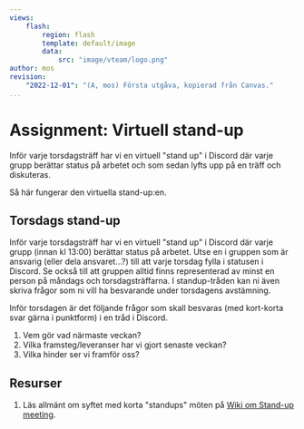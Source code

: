```yaml
---
views:
    flash:
        region: flash
        template: default/image
        data:
            src: "image/vteam/logo.png"
author: mos
revision:
    "2022-12-01": "(A, mos) Första utgåva, kopierad från Canvas."
...
```

Assignment: Virtuell stand-up
=========================

Inför varje torsdagsträff har vi en virtuell "stand up" i Discord där varje grupp berättar status på arbetet och som sedan lyfts upp på en träff och diskuteras.

Så här fungerar den virtuella stand-up:en.


Torsdags stand-up
-------------------------

Inför varje torsdagsträff har vi en virtuell "stand up" i Discord där varje grupp (innan kl 13:00) berättar status på arbetet. Utse en i gruppen som är ansvarig (eller dela ansvaret...?) till att varje torsdag fylla i statusen i Discord. Se också till att gruppen alltid finns representerad av minst en person på måndags och torsdagsträffarna. I standup-tråden kan ni även skriva frågor som ni vill ha besvarande under torsdagens avstämning.

Inför torsdagen är det följande frågor som skall besvaras (med kort-korta svar gärna i punktform) i en tråd i Discord.

1. Vem gör vad närmaste veckan?
2. Vilka framsteg/leveranser har vi gjort senaste veckan?
3. Vilka hinder ser vi framför oss?



Resurser
-------------------------

1. Läs allmänt om syftet med korta "standups" möten på [Wiki om Stand-up meeting](https://en.wikipedia.org/wiki/Stand-up_meeting).

